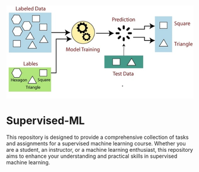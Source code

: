 ![Supervised ML Course](supervised-machine-learning.jpg)

# Supervised-ML
This repository is designed to provide a comprehensive collection of tasks and assignments for a supervised machine learning course. Whether you are a student, an instructor, or a machine learning enthusiast, this repository aims to enhance your understanding and practical skills in supervised machine learning.
